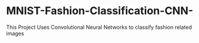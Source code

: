 # MNIST-Fashion-Classification-CNN-
This Project Uses Convolutional Neural Networks to classify fashion related images
